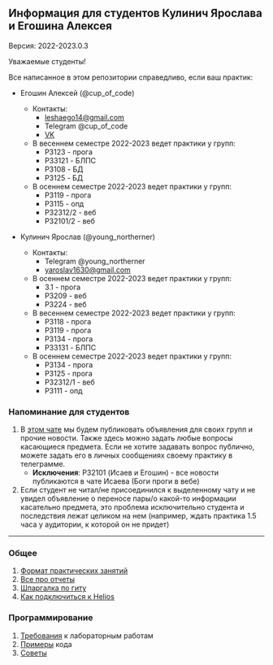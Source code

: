 ## Информация для студентов Кулинич Ярослава и Егошина Алексея

Версия: 2022-2023.0.3

Уважаемые студенты!

Все написанное в этом репозитории справедливо, если ваш практик:
- Егошин Алексей (@cup_of_code)
    - Контакты: 
        - leshaego14@gmail.com
        - Telegram @cup_of_code
        - [VK](https://vk.com/cup_of_code)
    - В весеннем семестре 2022-2023 ведет практики у групп:
        - P3123 - прога
        - P33121 - БЛПС
        - P3108 - БД
        - P3125 - БД
    - В осеннем семестре 2022-2023 ведет практики у групп:
        - P3119 - прога
        - P3115 - опд
        - P32312/2 - веб
        - P32101/2 - веб
    
- Кулинич Ярослав (@young_northerner)
    - Контакты:
      - Telegram @young_northerner
      - yaroslav1630@gmail.com
    - В осеннем семестре 2022-2023 ведет практики у групп:
        - 3.1 - прога
        - P3209 - веб
        - P3224 - веб
    - В весеннем семестре 2022-2023 ведет практики у групп:
        - P3118 - прога
        - P3119 - прога
        - P3134 - прога
        - P33131 - БЛПС
    - В осеннем семестре 2022-2023 ведет практики у групп:
        - P3134 - прога
        - P3125 - прога
        - P32312/1 - веб
        - P3111 - опд

### Напоминание для студентов
1. В [этом чате](https://t.me/+uIp_aSXOaZcxZjcy) мы будем публиковать объявления для своих групп 
и прочие новости. Также здесь можно задать любые вопросы касающиеся предмета. Если не хотите задавать 
вопрос публично, можете задать его в личных сообщениях своему практику в телеграмме.
   - <b>Исключения</b>: P32101 (Исаев и Егошин) - все новости публикаются в чате Исаева (Боги проги в вебе) 
2. Если студент не читал/не присоединился к выделенному чату и не увидел объявление о переносе пары/о 
какой-то информации касательно предмета, это проблема исключительно студента и последствия лежат целиком на нем 
(например, ждать практика 1.5 часа у аудитории, к которой он не придет)

---

### Общее
1. [Формат практических занятий](general/general.md)
2. [Все про отчеты](general/report.md)
3. [Шпаргалка по гиту](general/git-how-to.md)
4. [Как подключиться к Helios](general/how-to-connect-to-helios.md)

### Программирование
1. [Требования](programming/docs/requirements.md) к лабораторным работам
2. [Примеры](programming/docs/examples.md) кода
3. [Советы](programming/docs/advices.md)

